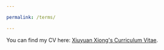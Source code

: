 ```yaml
---

permalink: /terms/

---
```


You can find my CV here: [Xiuyuan Xiong's Curriculum Vitae](../assets/curriculum_vitae.pdf). 



